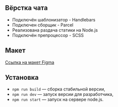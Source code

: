 ## Вёрстка чата

- Подключён шаблонизатор - Handlebars
- Подключен сборщик - Parcel
- Реализована раздача статики на Node.js
- Подключён препроцессор - SCSS

## Макет

[Ссылка на макет Figma](https://www.figma.com/file/24EUnEHGEDNLdOcxg7ULwV/Chat?node-id=1%3A103)

## Установка

- `npm run build` — сборка стабильной версии,
- `npm run dev` — запуск версии для разработчика,
- `npm run start` — запуск на сервере node.js.
